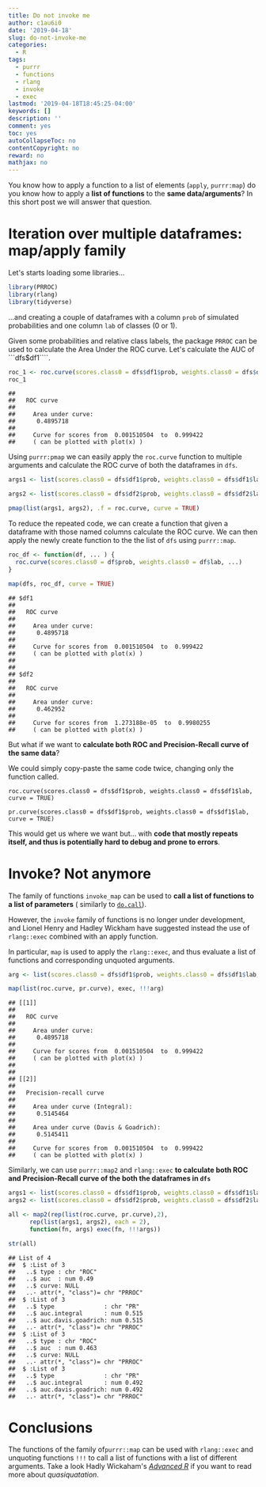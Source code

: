 ```yaml
---
title: Do not invoke me
author: c1au6i0
date: '2019-04-18'
slug: do-not-invoke-me
categories:
  - R
tags:
  - purrr
  - functions
  - rlang
  - invoke
  - exec
lastmod: '2019-04-18T18:45:25-04:00'
keywords: []
description: ''
comment: yes
toc: yes
autoCollapseToc: no
contentCopyright: no
reward: no
mathjax: no
---
```


You know how to apply a function to a list of elements (```apply```, ```purrr:map```) do you know how to apply a **list of functions** to the **same data/arguments**? In this short post we will answer that question.

<!--more-->

# Iteration over multiple dataframes: map/apply family

Let's starts loading some libraries...


```r
library(PRROC)
library(rlang)
library(tidyverse)
```

...and creating a couple of dataframes with a column ```prob``` of simulated probabilities and one column ```lab``` of  classes (0 or 1).



Given some probabilities and relative class labels, the package ```PRROC``` can be used to calculate the Area Under the ROC curve. Let's calculate the AUC of ```dfs$df1````.


```r
roc_1 <- roc.curve(scores.class0 = dfs$df1$prob, weights.class0 = dfs$df1$lab, curve = TRUE)
roc_1
```

```
## 
##   ROC curve
## 
##     Area under curve:
##      0.4895718 
## 
##     Curve for scores from  0.001510504  to  0.999422 
##     ( can be plotted with plot(x) )
```

Using ```purrr:pmap``` we can easily apply the ```roc.curve``` function to multiple arguments and  calculate the ROC curve of both the dataframes in ```dfs```.


```r
args1 <- list(scores.class0 = dfs$df1$prob, weights.class0 = dfs$df1$lab)

args2 <- list(scores.class0 = dfs$df2$prob, weights.class0 = dfs$df2$lab)

pmap(list(args1, args2), .f = roc.curve, curve = TRUE)
```

To reduce the repeated code, we can create a function that given a dataframe with those named columns calculate the ROC curve. We can then apply the  newly create function to the the list of ```dfs``` using ```purrr::map```. 


```r
roc_df <- function(df, ... ) {
  roc.curve(scores.class0 = df$prob, weights.class0 = df$lab, ...)
}

map(dfs, roc_df, curve = TRUE)
```

```
## $df1
## 
##   ROC curve
## 
##     Area under curve:
##      0.4895718 
## 
##     Curve for scores from  0.001510504  to  0.999422 
##     ( can be plotted with plot(x) )
## 
## 
## $df2
## 
##   ROC curve
## 
##     Area under curve:
##      0.462952 
## 
##     Curve for scores from  1.273188e-05  to  0.9980255 
##     ( can be plotted with plot(x) )
```

But what if we want to **calculate both ROC and Precision-Recall curve of the same data**? 

We could simply copy-paste the same code twice, changing only the function called. 


```reval
roc.curve(scores.class0 = dfs$df1$prob, weights.class0 = dfs$df1$lab, curve = TRUE)

pr.curve(scores.class0 = dfs$df1$prob, weights.class0 = dfs$df1$lab, curve = TRUE)
```

This would get us where we want but... with **code that mostly repeats itself, and thus is potentially hard to debug and prone to errors**. 

# Invoke? Not anymore

The family of functions ```invoke_map``` can be used to **call a list of functions to a list of parameters** ( similarly to [```do.call```](https://adv-r.hadley.nz/quasiquotation.html#do-call)).

However, the ```invoke``` family of functions is no longer under development, and Lionel Henry and Hadley Wickham have suggested instead the use of ```rlang::exec``` combined with an apply function.

In particular, ```map``` is used to apply the ```rlang::exec```, and thus evaluate a list of functions and corresponding unquoted arguments.


```r
arg <- list(scores.class0 = dfs$df1$prob, weights.class0 = dfs$df1$lab, curve = TRUE)

map(list(roc.curve, pr.curve), exec, !!!arg)
```

```
## [[1]]
## 
##   ROC curve
## 
##     Area under curve:
##      0.4895718 
## 
##     Curve for scores from  0.001510504  to  0.999422 
##     ( can be plotted with plot(x) )
## 
## 
## [[2]]
## 
##   Precision-recall curve
## 
##     Area under curve (Integral):
##      0.5145464 
## 
##     Area under curve (Davis & Goadrich):
##      0.5145411 
## 
##     Curve for scores from  0.001510504  to  0.999422 
##     ( can be plotted with plot(x) )
```

Similarly, we can use ```purrr::map2``` and ```rlang::exec```  **to calculate both ROC and Precision-Recall curve of  the both the dataframes in ```dfs```** 


```r
args1 <- list(scores.class0 = dfs$df1$prob, weights.class0 = dfs$df1$lab)
args2 <- list(scores.class0 = dfs$df2$prob, weights.class0 = dfs$df2$lab)

all <- map2(rep(list(roc.curve, pr.curve),2), 
      rep(list(args1, args2), each = 2), 
      function(fn, args) exec(fn, !!!args))

str(all)
```

```
## List of 4
##  $ :List of 3
##   ..$ type : chr "ROC"
##   ..$ auc  : num 0.49
##   ..$ curve: NULL
##   ..- attr(*, "class")= chr "PRROC"
##  $ :List of 3
##   ..$ type              : chr "PR"
##   ..$ auc.integral      : num 0.515
##   ..$ auc.davis.goadrich: num 0.515
##   ..- attr(*, "class")= chr "PRROC"
##  $ :List of 3
##   ..$ type : chr "ROC"
##   ..$ auc  : num 0.463
##   ..$ curve: NULL
##   ..- attr(*, "class")= chr "PRROC"
##  $ :List of 3
##   ..$ type              : chr "PR"
##   ..$ auc.integral      : num 0.492
##   ..$ auc.davis.goadrich: num 0.492
##   ..- attr(*, "class")= chr "PRROC"
```
# Conclusions

The functions of the family of```purrr::map``` can be used with ```rlang::exec``` and unquoting functions ```!!!``` to call a list of functions with a list of different arguments. 
Take a look Hadly Wickaham's  [*Advanced R*](https://adv-r.hadley.nz/quasiquotation.html) if you want to read more about *quasiquatation*. 
